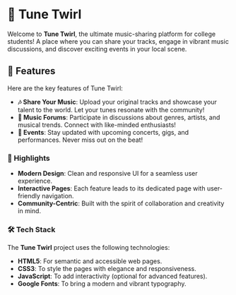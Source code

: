 # 🎵 Tune Twirl 

Welcome to **Tune Twirl**, the ultimate music-sharing platform for college students! A place where you can share your tracks, engage in vibrant music discussions, and discover exciting events in your local scene.

## 🚀 Features
Here are the key features of Tune Twirl:

- **🎶 Share Your Music**: Upload your original tracks and showcase your talent to the world. Let your tunes resonate with the community!
- **💬 Music Forums**: Participate in discussions about genres, artists, and musical trends. Connect with like-minded enthusiasts!
- **🎤 Events**: Stay updated with upcoming concerts, gigs, and performances. Never miss out on the beat!

### 🌟 Highlights
- **Modern Design**: Clean and responsive UI for a seamless user experience.
- **Interactive Pages**: Each feature leads to its dedicated page with user-friendly navigation.
- **Community-Centric**: Built with the spirit of collaboration and creativity in mind.

### 🛠️ Tech Stack
The **Tune Twirl** project uses the following technologies:
- **HTML5**: For semantic and accessible web pages.
- **CSS3**: To style the pages with elegance and responsiveness.
- **JavaScript**: To add interactivity (optional for advanced features).
- **Google Fonts**: To bring a modern and vibrant typography.
